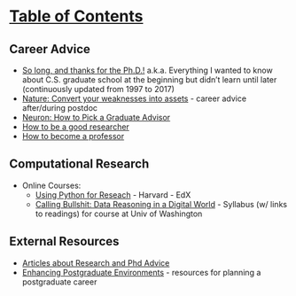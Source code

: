 # [Table of Contents](/Phd-Resources)

## Career Advice

  * [So long, and thanks for the Ph.D.!](https://www.cs.unc.edu/~azuma/hitch4.html) a.k.a. Everything I wanted to know about C.S. graduate school at the beginning but didn’t learn until later (continuously updated from 1997 to 2017)
  * [Nature: Convert your weaknesses into assets](https://www.nature.com/articles/d41586-018-04162-9) - career advice after/during postdoc
  * <a href="http://www.cell.com/neuron/abstract/S0896-6273(13)00907-0">Neuron: How to Pick a Graduate Advisor</a>
  * [How to be a good researcher](https://drive.google.com/file/d/0Bzis5MXW83vCVUpIMDRVTm5CcHc/view )
  * [How to become a professor](https://www.chemistryworld.com/careers/how-to-become-a-professor/3008605.article)

## Computational Research
  
  * Online Courses:
    * [Using Python for Reseach](https://www.edx.org/course/using-python-research-harvardx-ph526x-0) - Harvard - EdX 
    * [Calling Bullshit: Data Reasoning in a Digital World](http://callingbullshit.org/syllabus.html) - Syllabus (w/ links to readings) for course at Univ of Washington


## External Resources

  * [Articles about Research and Phd Advice](https://github.com/smilli/research-advice)
  * [Enhancing Postgraduate Environments](http://postgradenvironments.com/) - resources for planning a postgraduate career


